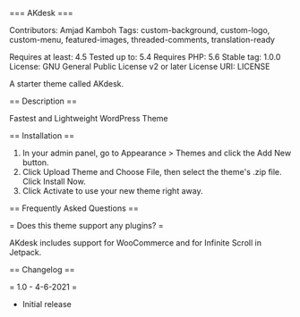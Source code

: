 
=== AKdesk ===

Contributors: Amjad Kamboh
Tags: custom-background, custom-logo, custom-menu, featured-images, threaded-comments, translation-ready

Requires at least: 4.5
Tested up to: 5.4
Requires PHP: 5.6
Stable tag: 1.0.0
License: GNU General Public License v2 or later
License URI: LICENSE

A starter theme called AKdesk.

== Description ==

Fastest and Lightweight WordPress Theme

== Installation ==

1. In your admin panel, go to Appearance > Themes and click the Add New button.
2. Click Upload Theme and Choose File, then select the theme's .zip file. Click Install Now.
3. Click Activate to use your new theme right away.

== Frequently Asked Questions ==

= Does this theme support any plugins? =

AKdesk includes support for WooCommerce and for Infinite Scroll in Jetpack.

== Changelog ==

= 1.0 - 4-6-2021 =
* Initial release

